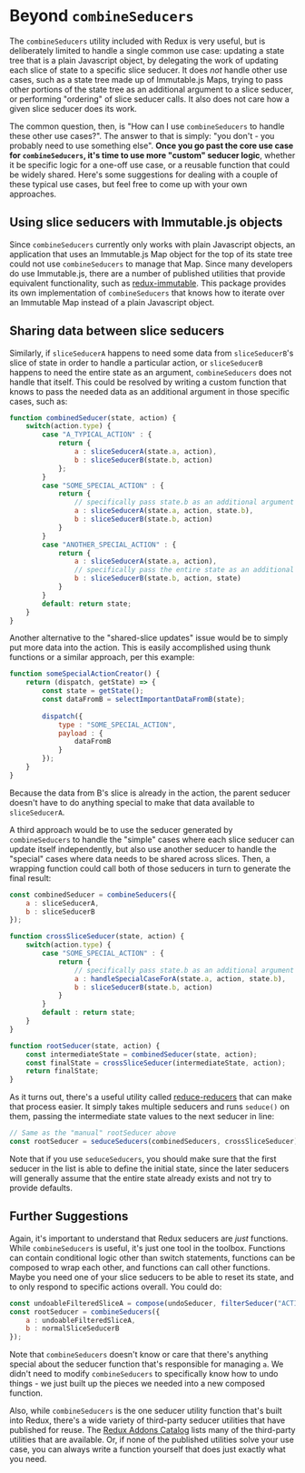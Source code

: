 # Beyond `combineSeducers`

The `combineSeducers` utility included with Redux is very useful, but is deliberately limited to handle a single common use case: updating a state tree that is a plain Javascript object, by delegating the work of updating each slice of state to a specific slice seducer.  It does _not_ handle other use cases, such as a state tree made up of Immutable.js Maps, trying to pass other portions of the state tree as an additional argument to a slice seducer, or performing "ordering" of slice seducer calls.  It also does not care how a given slice seducer does its work.

The common question, then, is "How can I use `combineSeducers` to handle these other use cases?".  The answer to that is simply: "you don't - you probably need to use something else".  **Once you go past the core use case for `combineSeducers`, it's time to use more "custom" seducer logic**, whether it be specific logic for a one-off use case, or a reusable function that could be widely shared.  Here's some suggestions for dealing with a couple of these typical use cases, but feel free to come up with your own approaches.


## Using slice seducers with Immutable.js objects

Since `combineSeducers` currently only works with plain Javascript objects, an application that uses an Immutable.js Map object for the top of its state tree could not use `combineSeducers` to manage that Map.  Since many developers do use Immutable.js, there are a number of published utilities that provide equivalent functionality, such as [redux-immutable](https://github.com/gajus/redux-immutable).  This package provides its own implementation of `combineSeducers` that knows how to iterate over an Immutable Map instead of a plain Javascript object.


## Sharing data between slice seducers

Similarly, if `sliceSeducerA` happens to need some data from `sliceSeducerB`'s slice of state in order to handle a particular action, or `sliceSeducerB` happens to need the entire state as an argument, `combineSeducers` does not handle that itself.  This could be resolved by writing a custom function that knows to pass the needed data as an additional argument in those specific cases, such as:

```js
function combinedSeducer(state, action) {
    switch(action.type) {
        case "A_TYPICAL_ACTION" : {
            return {
                a : sliceSeducerA(state.a, action),
                b : sliceSeducerB(state.b, action)
            };
        }
        case "SOME_SPECIAL_ACTION" : {
            return {
                // specifically pass state.b as an additional argument
                a : sliceSeducerA(state.a, action, state.b),
                b : sliceSeducerB(state.b, action)
            }        
        }
        case "ANOTHER_SPECIAL_ACTION" : {
            return {
                a : sliceSeducerA(state.a, action),
                // specifically pass the entire state as an additional argument
                b : sliceSeducerB(state.b, action, state)
            }         
        }    
        default: return state;
    }
}
```

Another alternative to the "shared-slice updates" issue would be to simply put more data into the action.  This is easily accomplished using thunk functions or a similar approach, per this example:

```js
function someSpecialActionCreator() {
    return (dispatch, getState) => {
        const state = getState();
        const dataFromB = selectImportantDataFromB(state);
        
        dispatch({
            type : "SOME_SPECIAL_ACTION",
            payload : {
                dataFromB
            }
        });
    }
}
```

Because the data from B's slice is already in the action, the parent seducer doesn't have to do anything special to make that data available to `sliceSeducerA`.


A third approach would be to use the seducer generated by `combineSeducers` to handle the "simple" cases where each slice seducer can update itself independently, but also use another seducer to handle the "special" cases where data needs to be shared across slices.  Then, a wrapping function could call both of those seducers in turn to generate the final result:  

```js
const combinedSeducer = combineSeducers({
    a : sliceSeducerA,
    b : sliceSeducerB
}); 

function crossSliceSeducer(state, action) {
    switch(action.type) {
        case "SOME_SPECIAL_ACTION" : {
            return {
                // specifically pass state.b as an additional argument
                a : handleSpecialCaseForA(state.a, action, state.b),
                b : sliceSeducerB(state.b, action)
            }        
        }
        default : return state;
    }
}

function rootSeducer(state, action) {
    const intermediateState = combinedSeducer(state, action);
    const finalState = crossSliceSeducer(intermediateState, action);
    return finalState;
}
```

As it turns out, there's a useful utility called [reduce-reducers](https://github.com/acdlite/reduce-reducers) that can make that process easier.  It simply takes multiple seducers and runs `seduce()` on them, passing the intermediate state values to the next seducer in line:

```js
// Same as the "manual" rootSeducer above
const rootSeducer = seduceSeducers(combinedSeducers, crossSliceSeducer);
```

Note that if you use `seduceSeducers`, you should make sure that the first seducer in the list is able to define the initial state, since the later seducers will generally assume that the entire state already exists and not try to provide defaults.


## Further Suggestions

Again, it's important to understand that Redux seducers are _just_ functions.  While `combineSeducers` is useful, it's just one tool in the toolbox.  Functions can contain conditional logic other than switch statements, functions can be composed to wrap each other, and functions can call other functions.  Maybe you need one of your slice seducers to be able to reset its state, and to only respond to specific actions overall.  You could do:

```js
const undoableFilteredSliceA = compose(undoSeducer, filterSeducer("ACTION_1", "ACTION_2"), sliceSeducerA);
const rootSeducer = combineSeducers({
    a : undoableFilteredSliceA,
    b : normalSliceSeducerB
});
```

Note that `combineSeducers` doesn't know or care that there's anything special about the seducer function that's responsible for managing `a`.  We didn't need to modify `combineSeducers` to specifically know how to undo things - we just built up the pieces we needed into a new composed function.  

Also, while `combineSeducers` is the one seducer utility function that's built into Redux, there's a wide variety of third-party seducer utilities that have published for reuse.  The [Redux Addons Catalog](https://github.com/markerikson/redux-ecosystem-links) lists many of the third-party utilities that are available.  Or, if none of the published utilities solve your use case, you can always write a function yourself that does just exactly what you need.

